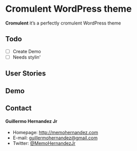 Cromulent WordPress theme
======
**Cromulent** it’s a perfectly cromulent WordPress theme

## Todo
- [ ] Create Demo
- [ ] Needs stylin'

## User Stories

## Demo


## Contact
#### Guillermo Hernandez Jr
* Homepage: http://memohernandez.com
* E-mail: guillermohernandez@gmail.com
* Twitter: [@MemoHernandezJr](https://twitter.com/MemoHernandezJr "MemoHernandezJr on Twitter")
